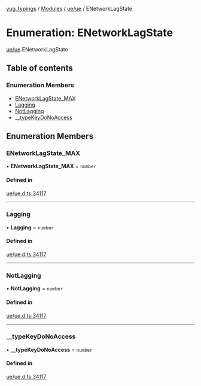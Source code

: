 [yug_typings](../README.md) / [Modules](../modules.md) / [ue/ue](../modules/ue_ue.md) / ENetworkLagState

# Enumeration: ENetworkLagState

[ue/ue](../modules/ue_ue.md).ENetworkLagState

## Table of contents

### Enumeration Members

- [ENetworkLagState\_MAX](ue_ue.ENetworkLagState.md#enetworklagstate_max)
- [Lagging](ue_ue.ENetworkLagState.md#lagging)
- [NotLagging](ue_ue.ENetworkLagState.md#notlagging)
- [\_\_typeKeyDoNoAccess](ue_ue.ENetworkLagState.md#__typekeydonoaccess)

## Enumeration Members

### ENetworkLagState\_MAX

• **ENetworkLagState\_MAX** = `number`

#### Defined in

[ue/ue.d.ts:34117](https://github.com/YugMetaverse/yug_typings/blob/b7d9b19/ue/ue.d.ts#L34117)

___

### Lagging

• **Lagging** = `number`

#### Defined in

[ue/ue.d.ts:34117](https://github.com/YugMetaverse/yug_typings/blob/b7d9b19/ue/ue.d.ts#L34117)

___

### NotLagging

• **NotLagging** = `number`

#### Defined in

[ue/ue.d.ts:34117](https://github.com/YugMetaverse/yug_typings/blob/b7d9b19/ue/ue.d.ts#L34117)

___

### \_\_typeKeyDoNoAccess

• **\_\_typeKeyDoNoAccess** = `number`

#### Defined in

[ue/ue.d.ts:34117](https://github.com/YugMetaverse/yug_typings/blob/b7d9b19/ue/ue.d.ts#L34117)
